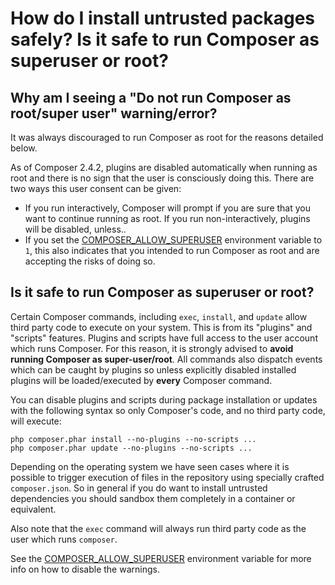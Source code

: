 # How do I install untrusted packages safely? Is it safe to run Composer as superuser or root?

## Why am I seeing a "Do not run Composer as root/super user" warning/error?

It was always discouraged to run Composer as root for the reasons detailed below.

As of Composer 2.4.2, plugins are disabled automatically when running as root and
there is no sign that the user is consciously doing this. There are two ways this user consent
can be given:

- If you run interactively, Composer will prompt if you are sure that you want to continue
  running as root. If you run non-interactively, plugins will be disabled, unless..
- If you set the [COMPOSER_ALLOW_SUPERUSER](../03-cli.md#composer-allow-superuser) environment
  variable to `1`, this also indicates that you intended to run Composer as root and are accepting
  the risks of doing so.

## Is it safe to run Composer as superuser or root?

Certain Composer commands, including `exec`, `install`, and `update` allow third party code to
execute on your system. This is from its "plugins" and "scripts" features. Plugins and scripts have
full access to the user account which runs Composer. For this reason, it is strongly advised to
**avoid running Composer as super-user/root**. All commands also dispatch events which can be
caught by plugins so unless explicitly disabled installed plugins will be loaded/executed by **every**
Composer command.

You can disable plugins and scripts during package installation or updates with the following
syntax so only Composer's code, and no third party code, will execute:

```shell
php composer.phar install --no-plugins --no-scripts ...
php composer.phar update --no-plugins --no-scripts ...
```

Depending on the operating system we have seen cases where it is possible to trigger execution
of files in the repository using specially crafted `composer.json`. So in general if you do want
to install untrusted dependencies you should sandbox them completely in a container or equivalent.

Also note that the `exec` command will always run third party code as the user which runs `composer`.

See the [COMPOSER_ALLOW_SUPERUSER](../03-cli.md#composer-allow-superuser) environment variable for
more info on how to disable the warnings.
